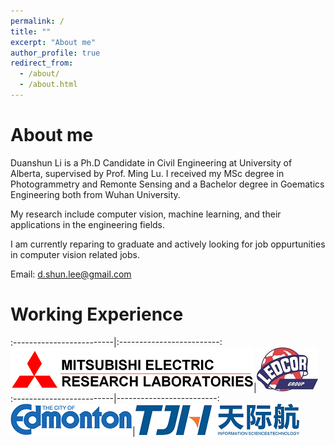 ```yaml
---
permalink: /
title: ""
excerpt: "About me"
author_profile: true
redirect_from: 
  - /about/
  - /about.html
---
```


About me
======
Duanshun Li is a Ph.D Candidate in Civil Engineering at University of Alberta, supervised by Prof. Ming Lu. 
I received my MSc degree in Photogrammetry and Remonte Sensing and a Bachelor degree in Goematics Engineering both from Wuhan University.

My research include computer vision, machine learning, and their applications in the engineering fields.

I am currently reparing to graduate and actively looking for job oppurtunities in computer vision related jobs.    

Email: d.shun.lee@gmail.com




Working Experience 
======

:-------------------------|:-------------------------:
![MERL](/images/merl-logo.jpg)|![LEDCOR](/images/ledcor-logo.jpg)
:-------------------------|-------------------------:
![EDMONTON](/images/city-edmonton-logo.png)|![TJH](/images/tjh-logo.png)

